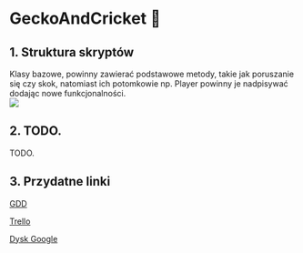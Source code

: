 # GeckoAndCricket :lizard:
## 1. Struktura skryptów
Klasy bazowe, powinny zawierać podstawowe metody, takie jak poruszanie się czy skok, natomiast ich potomkowie np. Player powinny je nadpisywać dodając nowe funkcjonalności.   
![](https://i.imgur.com/2KomnEC.png)

## 2. TODO.
TODO.
## 3. Przydatne linki
[GDD](https://docs.google.com/document/d/116wySZ7-Jh0UnRqumvexNkVnc7opnfh1zv9QJt84tCk/edit#)

[Trello](https://trello.com/b/v0xiiWCU/project-gecko)

[Dysk Google](https://drive.google.com/drive/u/4/folders/1MqWWm2VKMc2Y7qP9dbCqeU9q7HumnY_q)
